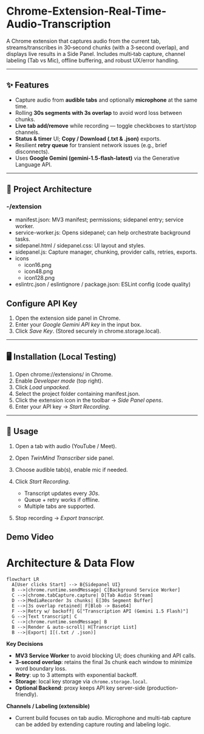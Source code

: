 # Chrome-Extension-Real-Time-Audio-Transcription
A Chrome extension that captures audio from the current tab, streams/transcribes in 30‑second chunks (with a 3‑second overlap), and displays live results in a Side Panel. Includes multi‑tab capture, channel labeling (Tab vs Mic), offline buffering, and robust UX/error handling.

---

## ✨ Features

- Capture audio from **audible tabs** and optionally **microphone** at the same time.
- Rolling **30s segments with 3s overlap** to avoid word loss between chunks.
- **Live tab add/remove** while recording — toggle checkboxes to start/stop channels.
- **Status & timer** UI; **Copy / Download (.txt & .json)** exports.
- Resilient **retry queue** for transient network issues (e.g., brief disconnects).
- Uses **Google Gemini (gemini-1.5-flash-latest)** via the Generative Language API.

---

## 🧱 Project Architecture
### -/extension
- manifest.json: MV3 manifest; permissions; sidepanel entry; service worker.
- service-worker.js: Opens sidepanel; can help orchestrate background tasks.
- sidepanel.html / sidepanel.css: UI layout and styles.
- sidepanel.js: Capture manager, chunking, provider calls, retries, exports.
- icons
  - icon16.png
  - icon48.png
  - icon128.png
- eslintrc.json / eslintignore / package.json: ESLint config (code quality)

##  Configure API Key

1. Open the extension side panel in Chrome.
2. Enter your *Google Gemini API key* in the input box.
3. Click *Save Key*. (Stored securely in chrome.storage.local).

---

## 🖥️ Installation (Local Testing)

1. Open chrome://extensions/ in Chrome.
2. Enable *Developer mode* (top right).
3. Click *Load unpacked*.
4. Select the project folder containing manifest.json.
5. Click the extension icon in the toolbar → *Side Panel opens*.
6. Enter your API key → *Start Recording*.

---

## 🧪 Usage

1. Open a tab with audio (YouTube / Meet).
2. Open *TwinMind Transcriber* side panel.
3. Choose audible tab(s), enable mic if needed.
4. Click *Start Recording*.

   * Transcript updates every *30s*.
   * Queue + retry works if offline.
   * Multiple tabs are supported.
5. Stop recording → *Export transcript*.

## Demo Video

# Architecture & Data Flow

```mermaid
flowchart LR
  A[User clicks Start] --> B{Sidepanel UI}
  B -->|chrome.runtime.sendMessage| C[Background Service Worker]
  C -->|chrome.tabCapture.capture| D[Tab Audio Stream]
  D -->|MediaRecorder 3s chunks| E[30s Segment Buffer]
  E -->|3s overlap retained| F[Blob -> Base64]
  F -->|Retry w/ backoff| G["Transcription API (Gemini 1.5 Flash)"]
  G -->|Text transcript| C
  C -->|chrome.runtime.sendMessage| B
  B -->|Render & auto-scroll| H[Transcript List]
  B -->|Export| I[(.txt / .json)]
```

**Key Decisions**
- **MV3 Service Worker** to avoid blocking UI; does chunking and API calls.
- **3-second overlap**: retains the final 3s chunk each window to minimize word boundary loss.
- **Retry**: up to 3 attempts with exponential backoff.
- **Storage**: local key storage via `chrome.storage.local`.
- **Optional Backend**: proxy keeps API key server-side (production-friendly).

**Channels / Labeling (extensible)**
- Current build focuses on tab audio. Microphone and multi-tab capture can be added by extending capture routing and labeling logic.
